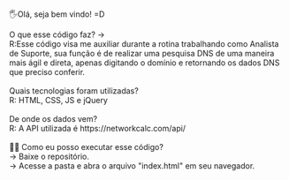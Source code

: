🖐️Olá, seja bem vindo! =D
<div>O que esse código faz? -></div> 
<div>R:Esse código visa me auxiliar durante a rotina trabalhando como Analista de Suporte, sua função é de realizar uma pesquisa DNS de uma maneira mais ágil e direta, apenas digitando o domínio e retornando os dados DNS que preciso conferir.</div>
</div>
<br/
<div>Quais tecnologias foram utilizadas?
<div>R: HTML, CSS, JS e jQuery</div>
<br />
<div>De onde os dados vem?</div></div>
<div>R: A API utilizada é https://networkcalc.com/api/</div>

<br /> 

<div>🧑‍🚀 Como eu posso executar esse código?</div>
<div>-> Baixe o repositório.</div>
<div>-> Acesse a pasta e abra o arquivo "index.html" em seu navegador.</div>
